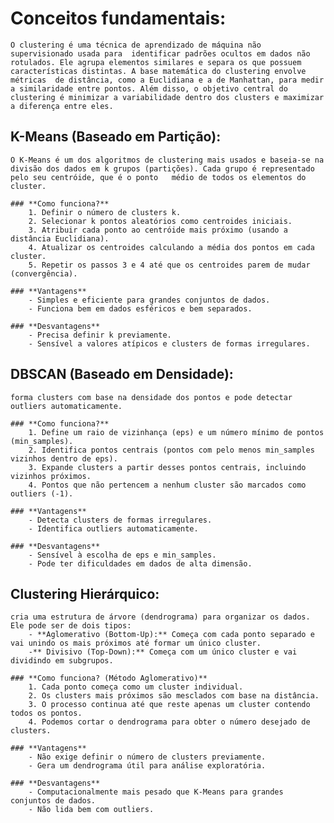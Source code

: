 # **Conceitos fundamentais:**
	O clustering é uma técnica de aprendizado de máquina não supervisionado usada para 	identificar padrões ocultos em dados não rotulados. Ele agrupa elementos similares e separa os que possuem características distintas. A base matemática do clustering envolve métricas 	de distância, como a Euclidiana e a de Manhattan, para medir a similaridade entre pontos. Além disso, o objetivo central do clustering é minimizar a variabilidade dentro dos clusters e maximizar a diferença entre eles.

## **K-Means (Baseado em Partição):**
	O K-Means é um dos algoritmos de clustering mais usados e baseia-se na divisão dos dados em k grupos (partições). Cada grupo é representado pelo seu centróide, que é o ponto 	médio de todos os elementos do cluster.

	### **Como funciona?**
        1. Definir o número de clusters k.
        2. Selecionar k pontos aleatórios como centroides iniciais.
        3. Atribuir cada ponto ao centróide mais próximo (usando a distância Euclidiana).
        4. Atualizar os centroides calculando a média dos pontos em cada cluster.
        5. Repetir os passos 3 e 4 até que os centroides parem de mudar (convergência).

	### **Vantagens**
	    - Simples e eficiente para grandes conjuntos de dados.
		- Funciona bem em dados esféricos e bem separados.

	### **Desvantagens**
		- Precisa definir k previamente.
		- Sensível a valores atípicos e clusters de formas irregulares.

## **DBSCAN (Baseado em Densidade):**
	forma clusters com base na densidade dos pontos e pode detectar outliers automaticamente.

	### **Como funciona?**
        1. Define um raio de vizinhança (eps) e um número mínimo de pontos (min_samples).
        2. Identifica pontos centrais (pontos com pelo menos min_samples vizinhos dentro de eps).
        3. Expande clusters a partir desses pontos centrais, incluindo vizinhos próximos.
        4. Pontos que não pertencem a nenhum cluster são marcados como outliers (-1).

	### **Vantagens**
		- Detecta clusters de formas irregulares.
		- Identifica outliers automaticamente.

	### **Desvantagens**
		- Sensível à escolha de eps e min_samples.
		- Pode ter dificuldades em dados de alta dimensão.

## **Clustering Hierárquico:**
	cria uma estrutura de árvore (dendrograma) para organizar os dados. Ele pode ser de dois tipos:
        - **Aglomerativo (Bottom-Up):** Começa com cada ponto separado e vai unindo os mais próximos até formar um único cluster.
        -** Divisivo (Top-Down):** Começa com um único cluster e vai dividindo em subgrupos.

	### **Como funciona? (Método Aglomerativo)**
        1. Cada ponto começa como um cluster individual.
        2. Os clusters mais próximos são mesclados com base na distância.
        3. O processo continua até que reste apenas um cluster contendo todos os pontos.
        4. Podemos cortar o dendrograma para obter o número desejado de clusters.

	### **Vantagens**
 		- Não exige definir o número de clusters previamente.
		- Gera um dendrograma útil para análise exploratória.

	### **Desvantagens**
		- Computacionalmente mais pesado que K-Means para grandes conjuntos de dados.
		- Não lida bem com outliers.